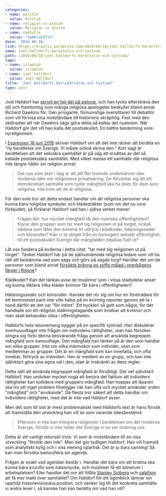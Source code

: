 ```yaml
---
categories:
- name: politik
  value: Politik
- name: religion-vs-ateism
  value: Religion vs ateism
- name: samhalle
  value: "Samh\xE4lle"
date: '2016-06-18'
link: https://kraulis.wordpress.com/2016/06/18/joel-halldorfs-berattelse-och-tystnad/
name: joel-halldorfs-berattelse-och-tystnad
path: /2016/06/18/joel-halldorfs-berattelse-och-tystnad/
tags:
- name: islamism
  value: islamism
- name: joel-halldorf
  value: Joel Halldorf
title: "Joel Halldorfs ber\xE4ttelse och tystnad"
type: post
---
```

Joel Halldorf har [skrivit en hel del på sistone](/tag/joel-halldorf/), och han tycks eftersträva den stil och framtoning som många religiösa apologeter beskyller bland annat Richard Dawkins för: Den arrogante, förnumstige översittaren till debattör som vill förvisa sina motståndare till historiens skräphög. Fast med den skillnaden att när Dawkins sägs göra detta så kallas det nyateism. När Halldorf gör det vill han kalla det postsekulärt. En bättre benämning vore: nyreligionism.

I [Expressen 18 juni 2016](http://www.expressen.se/kultur/hur-mycket-mangfald-tal-var-offentlighet/) skriver Halldorf om att det inte räcker att berätta en "ny berättelse om Sverige. Vi måste också skriva den." Kort sagt är berättelsen att det sekulära samhället är på väg att ersättas av det så kallade postsekulära samhället. Med vilket menas ett samhälle där religiösa inte längre håller sin religion privat:

> Det nya som sker i dag är att allt fler troende underkänner den moderna idén om religionens privatisering. De förväntar sig att ett demokratiskt samhälle som hyllar mångfald ska ha plats för dem som religiösa, inte trots att de är religiösa.

För den som tror att detta endast handlar om att religiösa personer ska kunna bära religiösa symboler och klädedräkter (som om det nu vore förbjudet), så förklarar Halldorf vad han i själva verket menar:

> Frågan blir: hur mycket mångfald tål den svenska offentligheten? Klarar den grupper som tar med sig religionen ut på torget, också sådana som låter den komma till uttryck i klädkoder, hälsningsseder och könsroller? Kan vi ta steget från en homogent sekulär offentlighet, till ett postsekulärt Sverige där mångfalden bejakas fullt ut?

Låt oss fundera på koderna i detta citat: "tar med sig religionen ut på torget". Tänker Halldorf här på de självutnämnda religiösa ledare som vill ha rätt att bestämma vad som sägs och görs på sagda torg? Handlar det om de personer som bland annat [försökte bränna en soffa målad i regnbågens färger i Rissne](http://www.expressen.se/nyheter/tva-misshandlades-under-pride-evenemang/)?

Klädkoder? Kan det tänkas avse de muslimer som i vissa stadsdelar anser sig kunna diktera vilka kläder kvinnor får bära i offentligheten?

Hälsningsseder och könsroller: Kanske det rör sig om hur en företrädare för ett feministiskt parti inte ville hälsa på en kvinnlig reporter genom att ta i hand därför att det var "för intimt". Ett hyckleri så gott som något, för det handlade om ett religiöst ställningstagande som innebar att kvinnor och män skall behandlas olika i offentligheten.

Halldorfs hela resonemang bygger på en specifik tystnad. Han diskuterar överhuvudtaget inte frågan om individens rättigheter, utan han försöker slingra sig förbi denna besvärande fråga genom att använda begreppet mångfald som kamouflage. Den mångfald han tänker på är den som handlar om olika grupper. Inte om olika människor som individer, utan som medlemmar av grupper. Det är en mångfald som kan innefatta, och ofta innebär, förtryck av individen. Hen är medlem av en grupp, och kan inte självklart göra sina egna val i den, utan är inskränkt av dess regler.

Detta sätt att använda begreppet mångfald är försåtligt. Det vet självklart Halldorf. Han undviker mycket noga att beröra det faktum att individers rättigheter kan kollidera med gruppers mångfald. Han hoppas att läsaren ska tro att inget problem föreligger när han ofta och mycket använder orden "mångfald" och "avvikande". De flesta tror säkert att detta handlar om individens rättigheter, med det är inte vad Halldorf avser.

Men det som till sist är mest problematiskt med Halldorfs text är hans försök att framställa den utveckling han vill se som varande ödesbestämd:

> Eftersom vi inte kan integrera religionen i berättelsen om det moderna Sverige, förstår vi inte heller det Sverige vi nu ser omkring oss.

Detta är ett vanligt retoriskt trick: Vi som är motståndare till en viss utveckling "förstår den inte". Men det gör tydligen Halldorf. Han vill framstå som analytiskt kylig och i viss mening opartisk. Det är ju bara sanning! Så kan man försöka kamouflera sin agenda.

Frågan är exakt vad agendan består i. Handlar det bara om att kristna ska kunna bära krucifix som halssmycke, och muslimer få ett bönerum i arbetsplatsen? Eller handlar det om att tillåta [Stanley Sjöberg](http://www.expressen.se/nyheter/hbtq-personer-borde-vara-mer-lagmalda/) och [salafism](http://www.aftonbladet.se/debatt/article23016007.ab) att få mer makt över samhället? Om Halldorf för ett ögonblick lämnar sin upphöjt historievisionära position, och sänker sig till det konkreta samhälle vi andra lever i, så kanske han kan berätta om vad han vill?


